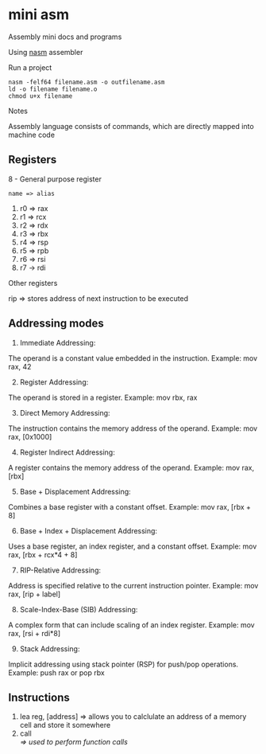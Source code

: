 # mini asm

Assembly mini docs and programs

Using [nasm](https://www.nasm.us/docs.php) assembler

Run a project

```
nasm -felf64 filename.asm -o outfilename.asm
ld -o filename filename.o
chmod u+x filename
```

Notes

Assembly language consists of commands, which are directly mapped into machine code

## Registers

8 - General purpose register

    name => alias

1. r0 => rax
2. r1 => rcx
3. r2 => rdx
4. r3 => rbx
5. r4 => rsp
6. r5 => rpb
7. r6 => rsi
8. r7 -> rdi

Other registers

rip => stores address of next instruction to be executed

## Addressing modes

1. Immediate Addressing:

The operand is a constant value embedded in the instruction.
Example: mov rax, 42

2. Register Addressing:

The operand is stored in a register.
Example: mov rbx, rax

3. Direct Memory Addressing:

The instruction contains the memory address of the operand.
Example: mov rax, [0x1000]

4. Register Indirect Addressing:

A register contains the memory address of the operand.
Example: mov rax, [rbx]

5. Base + Displacement Addressing:

Combines a base register with a constant offset.
Example: mov rax, [rbx + 8]

6. Base + Index + Displacement Addressing:

Uses a base register, an index register, and a constant offset.
Example: mov rax, [rbx + rcx*4 + 8]

7. RIP-Relative Addressing:

Address is specified relative to the current instruction pointer.
Example: mov rax, [rip + label]

8. Scale-Index-Base (SIB) Addressing:

A complex form that can include scaling of an index register.
Example: mov rax, [rsi + rdi*8]

9. Stack Addressing:

Implicit addressing using stack pointer (RSP) for push/pop operations.
Example: push rax or pop rbx

## Instructions

1. lea reg, [address] => allows you to calclulate an address of a memory cell and store it somewhere
2. call <address> => used to perform function calls
